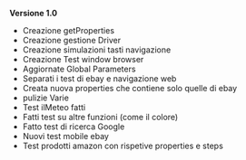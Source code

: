 **Versione 1.0**
- Creazione getProperties
- Creazione gestione Driver
- Creazione simulazioni tasti navigazione
- Creazione Test window browser
- Aggiornate Global Parameters
- Separati i test di ebay e navigazione web
- Creata nuova properties che contiene solo quelle di ebay
- pulizie Varie
- Test ilMeteo fatti
- Fatti test su altre funzioni (come il colore)
- Fatto test di ricerca Google
- Nuovi test mobile ebay
- Test prodotti amazon con rispetive properties e steps